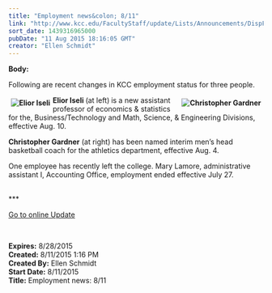 ```yaml
---
title: "Employment news&colon; 8/11"
link: "http://www.kcc.edu/FacultyStaff/update/Lists/Announcements/DispForm.aspx?ID=1998"
sort_date: 1439316965000
pubDate: "11 Aug 2015 18:16:05 GMT"
creator: "Ellen Schmidt"
---
```


<div><b>Body:</b> <div class="ExternalClass62898BEB6B3B43938CC0762CBEC68C8D"><p>Following are recent changes in KCC employment status for three people.</p>
<p><strong><img alt="Elior Iseli" src="/FacultyStaff/update/PublishingImages/Elior_Iseli.jpg" style="vertical-align:auto;float:left;margin:5px" /><img alt="Christopher Gardner" src="/FacultyStaff/update/PublishingImages/Chris_Gardner_update.jpg" style="vertical-align:auto;float:right;margin:5px" />Elior Iseli </strong>(at left)<strong> </strong>is a new assistant professor of economics &amp; statistics for the, Business/Technology and Math, Science, &amp; Engineering Divisions, effective Aug. 10. </p>
<p><strong>Christopher Gardner</strong> (at right) has been named interim men’s head basketball coach for the athletics department, effective Aug. 4.</p>
<p>One employee has recently left the college. ​Mary Lamore, administrative assistant I, Accounting Office, employment ended effective July 27.</p>
<p><br />***</p>
<p><a href="/update">Go to online Update</a></p>
<p> </p></div></div>
<div><b>Expires:</b> 8/28/2015</div>
<div><b>Created:</b> 8/11/2015 1:16 PM</div>
<div><b>Created By:</b> Ellen Schmidt</div>
<div><b>Start Date:</b> 8/11/2015</div>
<div><b>Title:</b> Employment news: 8/11</div>
